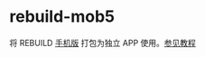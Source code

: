 # rebuild-mob5

将 REBUILD [手机版](https://getrebuild.com/docs/manual/mobile-h5) 打包为独立 APP 使用。[参见教程](https://juejin.cn/post/7304946588752429119)
